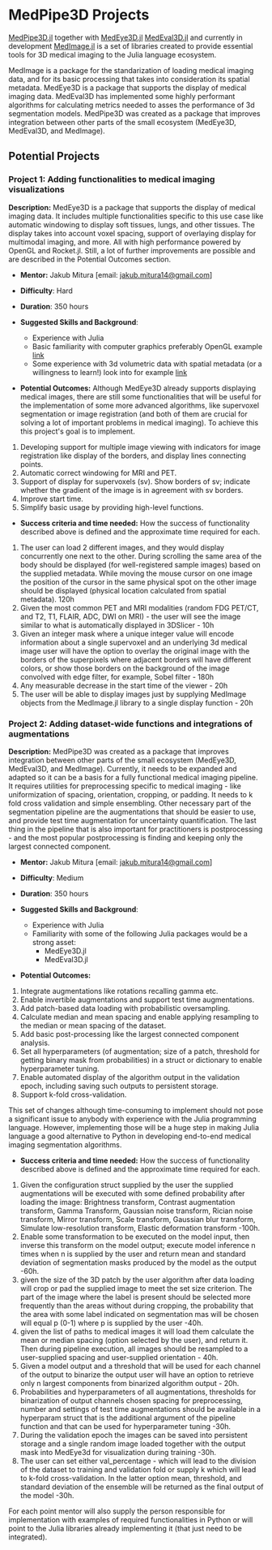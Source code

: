 # MedPipe3D Projects 

[MedPipe3D.jl](https://github.com/JuliaHealth/MedPipe3D.jl) together with [MedEye3D.jl](https://github.com/JuliaHealth/MedEye3d.jl) [MedEval3D.jl](https://github.com/JuliaHealth/MedEval3D.jl) and currently in development [MedImage.jl](https://github.com/JuliaHealth/MedImage.jl) is a set of libraries created to provide essential tools for 3D medical imaging to the Julia language ecosystem. 

MedImage is a package for the standarization of loading medical imaging data, and for its basic processing that takes into consideration its spatial metadata.
MedEye3D is a package that supports the display of medical imaging data. 
MedEval3D has implemented some highly performant algorithms for calculating metrics needed to asses the performance of 3d segmentation models. 
MedPipe3D was created as a package that improves integration between other parts of the small ecosystem (MedEye3D, MedEval3D, and MedImage). 

## Potential Projects

### Project 1: Adding functionalities to medical imaging visualizations

**Description:** 
MedEye3D is a package that supports the display of medical imaging data. It includes multiple functionalities specific to this use case like automatic windowing to display soft tissues, lungs, and other tissues. The display takes into account voxel spacing, support of overlaying display for multimodal imaging, and more. All with high performance powered by OpenGL and Rocket.jl. Still, a lot of further improvements are possible and are described in the Potential Outcomes section. 

- **Mentor:** Jakub Mitura [email: jakub.mitura14@gmail.com]

- **Difficulty**: Hard

- **Duration**: 350 hours

- **Suggested Skills and Background**: 
  - Experience with Julia
  - Basic familiarity with computer graphics preferably OpenGL example [link](https://www.opengl-tutorial.org/beginners-tutorials/)
  - Some experience with 3d volumetric data with spatial metadata (or a willingness to learn!) look into for example [link](https://simpleitk.readthedocs.io/en/master/fundamentalConcepts.html)

- **Potential Outcomes:** 
Although MedEye3D already supports displaying medical images, there are still some functionalities that will be useful for the implementation of some more advanced algorithms, like supervoxel segmentation or image registration (and both of them are crucial for solving a lot of important problems in medical imaging). To achieve this this project's goal is to implement.
1) Developing support for multiple image viewing with indicators for image registration like display of the borders, and display lines connecting points.
2) Automatic correct windowing for MRI and PET.
3) Support of display for supervoxels (sv). Show borders of sv; indicate whether the gradient of the image is in agreement with sv borders.
4) Improve start time.
5) Simplify basic usage by providing high-level functions.

- **Success criteria and time needed:** How the success of functionality described above is defined and the approximate time required for each.

1) The user can load 2 different images, and they would display concurrently one next to the other. During scrolling the same area of the body should be displayed (for well-registered sample images) based on the supplied metadata. While moving the mouse cursor on one image the position of the cursor in the same physical spot on the other image should be displayed (physical location calculated from spatial metadata).  120h
2) Given the most common PET and MRI modalities (random FDG PET/CT, and T2, T1, FLAIR, ADC, DWI on MRI) - the user will see the image similar to what is automatically displayed in 3DSlicer - 10h
3) Given an integer mask where a unique integer value will encode information about a single supervoxel and an underlying 3d medical image user will have the option to overlay the original image with the borders of the superpixels where adjacent borders will have different colors, or show those borders on the background of the image convolved with edge filter, for example, Sobel filter - 180h
4) Any measurable decrease in the start time of the viewer -   20h
5) The user will be able to display images just by supplying MedImage objects from the MedImage.jl library to a single display function -  20h




### Project 2: Adding dataset-wide functions and integrations of augmentations

**Description:** 
MedPipe3D was created as a package that improves integration between other parts of the small ecosystem (MedEye3D, MedEval3D, and MedImage). Currently, it needs to be expanded and adapted so it can be a basis for a fully functional medical imaging pipeline. It requires utilities for preprocessing specific to medical imaging - like uniformization of spacing, orientation, cropping, or padding. It needs to k fold cross validation and simple ensembling. Other necessary part of the segmentation pipeline are the augmentations that should be easier to use, and provide test time augmentation for uncertainty quantification. The last thing in the pipeline that is also important for practitioners is postprocessing - and the most popular postprocessing is finding and keeping only the largest connected component.

- **Mentor:** Jakub Mitura [email: jakub.mitura14@gmail.com]

- **Difficulty**: Medium

- **Duration**: 350 hours

- **Suggested Skills and Background**: 
  - Experience with Julia
  - Familiarity with some of the following Julia packages would be a strong asset: 
    - MedEye3D.jl 
    - MedEval3D.jl


- **Potential Outcomes:** 
1) Integrate augmentations like rotations recalling gamma etc.
2) Enable invertible augmentations and support test time augmentations.
3) Add patch-based data loading with probabilistic oversampling.
4) Calculate median and mean spacing and enable applying resampling to the median or mean spacing of the dataset.
5) Add basic post-processing like the largest connected component analysis.
6) Set all hyperparameters (of augmentation; size of a patch, threshold for getting binary mask from probabilities) in a struct or dictionary to enable hyperparameter tuning.
7) Enable automated display of the algorithm output in the validation epoch, including saving such outputs to persistent storage.
8) Support k-fold cross-validation.

This set of changes although time-consuming to implement should not pose a significant issue to anybody with experience with the Julia programming language. However, implementing those will be a huge step in making Julia language a good alternative to Python in developing end-to-end medical imaging segmentation algorithms.

- **Success criteria and time needed:** How the success of functionality described above is defined and the approximate time required for each.

1) Given the configuration struct supplied by the user the supplied augmentations will be executed with some defined probability after loading the image: Brightness transform, Contrast augmentation transform, Gamma Transform, Gaussian noise transform, Rician noise transform, Mirror transform, Scale transform, Gaussian blur transform, Simulate low-resolution transform, Elastic deformation transform -100h. 
2) Enable some transformation to be executed on the model input, then inverse this transform on the model output; execute model inference n times when n is supplied by the user and return mean and standard deviation of segmentation masks produced by the model as the output -60h.
3) given the size of the 3D patch by the user algorithm after data loading will crop or pad the supplied image to meet the set size criterion. The part of the image where the label is present should be selected more frequently than the areas without during cropping, the probability that the area with some label indicated on segmentation mas will be chosen will equal p (0-1) where p is supplied by the user -40h. 
4) given the list of paths to medical images it will load them calculate the mean or median spacing (option selected by the user), and return it. Then during pipeline execution, all images should be resampled to a user-supplied spacing and user-supplied orientation - 40h.
5) Given a model output and a threshold that will be used for each channel of the output to binarize the output user will have an option to retrieve only n largest components from binarized algorithm output - 20h.
6) Probabilities and hyperparameters of all augmentations, thresholds for binarization of output channels chosen spacing for preprocessing, number and settings of test time augmentations should be available in a hyperparam struct that is the additional argument of the pipeline function and that can be used for hyperparameter tuning -30h.
7) During the validation epoch the images can be saved into persistent storage and a single random image loaded together with the output mask into MedEye3d for visualization during training -30h.
8) The user can set either val_percentage - which will lead to the division of the dataset to training and validation fold or supply k which will lead to k-fold cross-validation. In the latter option mean, threshold, and standard deviation of the ensemble will be returned as the final output of the model -30h.

For each point mentor will also supply the person responsible for implementation with examples of required functionalities in Python or will point to the Julia libraries already implementing it (that just need to be integrated).